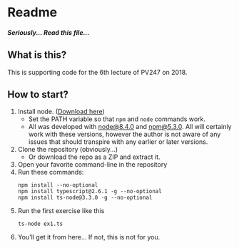 # Readme
##### Seriously... Read this file...

## What is this?
This is supporting code for the 6th lecture of PV247 on 2018.
## How to start?
1. Install node. ([Download here](https://nodejs.org/))
	- Set the PATH variable so that `npm` and `node` commands work.
	- All was developed with node@8.4.0 and npm@5.3.0. All will certainly work with these versions, however the author is not aware of any issues that should transpire with any earlier or later versions.
1. Clone the repository (obviously...)
	- Or download the repo as a ZIP and extract it.
1. Open your favorite command-line in the repository
1. Run these commands: 
	```
	npm install --no-optional
	npm install typescript@2.6.1 -g --no-optional
	npm install ts-node@3.3.0 -g --no-optional
	```
1. Run the first exercise like this
	```
	ts-node ex1.ts
	```
1. You'll get it from here... If not, this is not for you.
